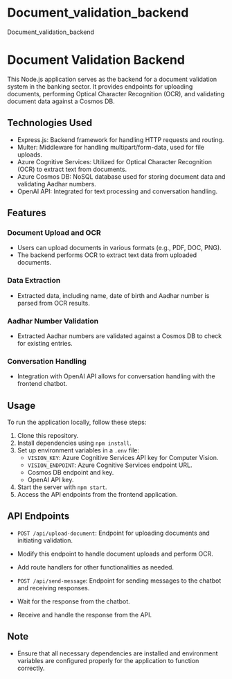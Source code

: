 # Document_validation_backend
Document_validation_backend

# Document Validation Backend

This Node.js application serves as the backend for a document validation system in the banking sector. It provides endpoints for uploading documents, performing Optical Character Recognition (OCR), and validating document data against a Cosmos DB.

## Technologies Used

- Express.js: Backend framework for handling HTTP requests and routing.
- Multer: Middleware for handling multipart/form-data, used for file uploads.
- Azure Cognitive Services: Utilized for Optical Character Recognition (OCR) to extract text from documents.
- Azure Cosmos DB: NoSQL database used for storing document data and validating Aadhar numbers.
- OpenAI API: Integrated for text processing and conversation handling.

## Features

### Document Upload and OCR

- Users can upload documents in various formats (e.g., PDF, DOC, PNG).
- The backend performs OCR to extract text data from uploaded documents.

### Data Extraction

- Extracted data, including name, date of birth and Aadhar number is parsed from OCR results.

### Aadhar Number Validation

- Extracted Aadhar numbers are validated against a Cosmos DB to check for existing entries.

### Conversation Handling

- Integration with OpenAI API allows for conversation handling with the frontend chatbot.

## Usage

To run the application locally, follow these steps:

1. Clone this repository.
2. Install dependencies using `npm install`.
3. Set up environment variables in a `.env` file:
   - `VISION_KEY`: Azure Cognitive Services API key for Computer Vision.
   - `VISION_ENDPOINT`: Azure Cognitive Services endpoint URL.
   - Cosmos DB endpoint and key.
   - OpenAI API key.
4. Start the server with `npm start`.
5. Access the API endpoints from the frontend application.

## API Endpoints

- `POST /api/upload-document`: Endpoint for uploading documents and initiating validation.
- Modify this endpoint to handle document uploads and perform OCR.
- Add route handlers for other functionalities as needed.

- `POST /api/send-message`: Endpoint for sending messages to the chatbot and receiving responses.
-  Wait for the response from the chatbot.
-  Receive and handle the response from the API.

## Note

- Ensure that all necessary dependencies are installed and environment variables are configured properly for the application to function correctly.


